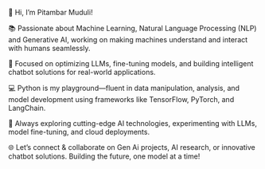 
👋 Hi, I’m Pitambar Muduli!

📚 Passionate about Machine Learning, Natural Language Processing (NLP) and Generative AI, working on making machines understand and interact with humans seamlessly.

🤖 Focused on optimizing LLMs, fine-tuning models, and building intelligent chatbot solutions for real-world applications.

💻 Python is my playground—fluent in data manipulation, analysis, and model development using frameworks like TensorFlow, PyTorch, and LangChain.

🔬 Always exploring cutting-edge AI technologies, experimenting with LLMs, model fine-tuning, and cloud deployments.

🌐 Let’s connect & collaborate on Gen Ai projects, AI research, or innovative chatbot solutions. Building the future, one model at a time!



<!---
Pitambar206/Pitambar206 is a ✨ special ✨ repository because its `README.md` (this file) appears on your GitHub profile.
You can click the Preview link to take a look at your changes.
--->
